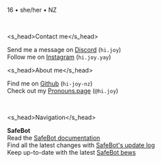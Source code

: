 <link href="style.css" rel="stylesheet">
<link rel="shortcut icon" type="image/x-icon" href="SafeBot/icon.ico">

16 • she/her • NZ 

<br>

<s_head>Contact me</s_head>

Send me a message on [Discord](https://discord.com/users/524064761525305344) (`hi.joy`) <br>
Follow me on [Instagram](https://www.instagram.com/hi.joy.yay/) (`hi.joy.yay`)

<s_head>About me</s_head>

Find me on [Github](https://github.com/hi-joy-nz) (`hi-joy-nz`) <br>
Check out my [Pronouns.page](https://en.pronouns.page/@hi.joy) (`@hi.joy`)

<br>

<s_head>Navigation</s_head>

<b>SafeBot</b> <br>
Read the [SafeBot documentation](https://hi-joy-nz.github.io/SafeBot/Docs) <br>
Find all the latest changes with [SafeBot's update log](https://hi-joy-nz.github.io/SafeBot/Updates) <br>
Keep up-to-date with the latest [SafeBot bews](https://hi-joy-nz.github.io/SafeBot/News)
